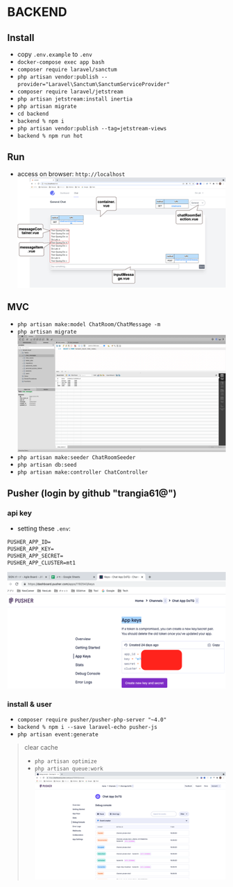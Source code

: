 # BACKEND

## Install

- copy `.env.example` to `.env`
- `docker-compose exec app bash`
- `composer require laravel/sanctum`
- `php artisan vendor:publish --provider="Laravel\Sanctum\SanctumServiceProvider"`
- `composer require laravel/jetstream`
- `php artisan jetstream:install inertia`
- `php artisan migrate`
- `cd backend`
- `backend % npm i`
- `php artisan vendor:publish --tag=jetstream-views`
- `backend % npm run hot`

## Run

- access on browser: `http://localhost`
![demo](screenshot/demo.png)

## MVC

- `php artisan make:model ChatRoom/ChatMessage -m`
- `php artisan migrate`
![db](screenshot/db.png)
- `php artisan make:seeder ChatRoomSeeder`
- `php artisan db:seed`
- `php artisan make:controller ChatController`

## Pusher (login by github "trangia61@")
### api key
- setting these `.env`:
```shell
PUSHER_APP_ID=
PUSHER_APP_KEY=
PUSHER_APP_SECRET=
PUSHER_APP_CLUSTER=mt1
```
![api_key](screenshot/api_key.png)
### install & user
- `composer require pusher/pusher-php-server "~4.0"`
- `backend % npm i --save laravel-echo pusher-js`
- `php artisan event:generate`
>clear cache
>- `php artisan optimize`
>- `php artisan queue:work`
![pusher](screenshot/pusher.png)

